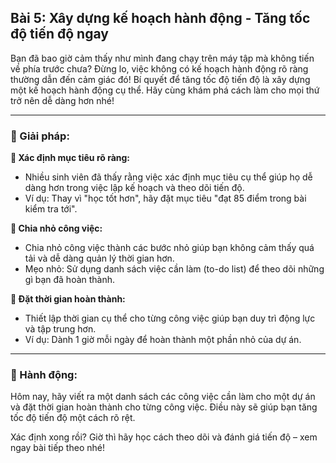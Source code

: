 ## Bài 5: Xây dựng kế hoạch hành động - Tăng tốc độ tiến độ ngay

Bạn đã bao giờ cảm thấy như mình đang chạy trên máy tập mà không tiến về phía trước chưa? Đừng lo, việc không có kế hoạch hành động rõ ràng thường dẫn đến cảm giác đó! Bí quyết để tăng tốc độ tiến độ là xây dựng một kế hoạch hành động cụ thể. Hãy cùng khám phá cách làm cho mọi thứ trở nên dễ dàng hơn nhé!

---

### 📌 Giải pháp:

**🔹 Xác định mục tiêu rõ ràng:**

- Nhiều sinh viên đã thấy rằng việc xác định mục tiêu cụ thể giúp họ dễ dàng hơn trong việc lập kế hoạch và theo dõi tiến độ.  
- Ví dụ: Thay vì "học tốt hơn", hãy đặt mục tiêu "đạt 85 điểm trong bài kiểm tra tới".

**🔹 Chia nhỏ công việc:**

- Chia nhỏ công việc thành các bước nhỏ giúp bạn không cảm thấy quá tải và dễ dàng quản lý thời gian hơn.  
- Mẹo nhỏ: Sử dụng danh sách việc cần làm (to-do list) để theo dõi những gì bạn đã hoàn thành.

**🔹 Đặt thời gian hoàn thành:**

- Thiết lập thời gian cụ thể cho từng công việc giúp bạn duy trì động lực và tập trung hơn.  
- Ví dụ: Dành 1 giờ mỗi ngày để hoàn thành một phần nhỏ của dự án.

---

### 🚀 Hành động:

Hôm nay, hãy viết ra một danh sách các công việc cần làm cho một dự án và đặt thời gian hoàn thành cho từng công việc. Điều này sẽ giúp bạn tăng tốc độ tiến độ một cách rõ rệt.

Xác định xong rồi? Giờ thì hãy học cách theo dõi và đánh giá tiến độ – xem ngay bài tiếp theo nhé!